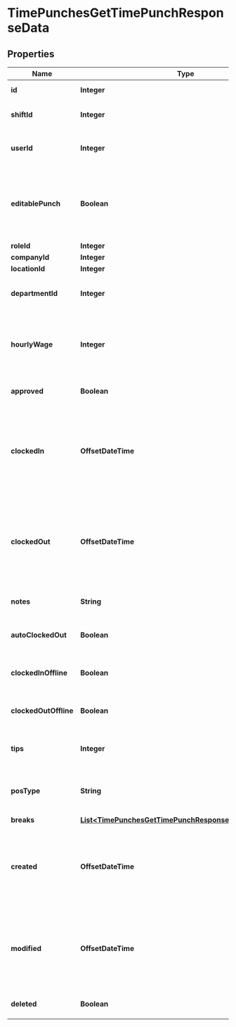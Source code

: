 

# TimePunchesGetTimePunchResponseData


## Properties

| Name | Type | Description | Notes |
|------------ | ------------- | ------------- | -------------|
|**id** | **Integer** | Time punch ID |  |
|**shiftId** | **Integer** | Shift ID. Can be unassigned |  |
|**userId** | **Integer** | The 7shifts ID of the user who is clocking in. |  |
|**editablePunch** | **Boolean** | If true the time punch can be edited by a manager. Set to false via POS integrations |  |
|**roleId** | **Integer** | Role ID |  |
|**companyId** | **Integer** | Company ID |  |
|**locationId** | **Integer** | Location ID |  |
|**departmentId** | **Integer** | Department ID. Defaults to 0 if not defined. |  [optional] |
|**hourlyWage** | **Integer** | Calculated hourly wage. Use the users_wages endpoint value for accuracy |  |
|**approved** | **Boolean** | If true the time punch is approved |  |
|**clockedIn** | **OffsetDateTime** | The start date and time when the user clocked in. Formatted as ISO8601 datetime in UTC timezone. |  |
|**clockedOut** | **OffsetDateTime** | The start date and time when the user clocked out. Formatted as ISO8601 datetime in UTC timezone. |  |
|**notes** | **String** | Additional notes for a shift |  |
|**autoClockedOut** | **Boolean** | If true the time punch was auto clocked out |  |
|**clockedInOffline** | **Boolean** | If true the time punch was clocked in offline |  |
|**clockedOutOffline** | **Boolean** | If true the time punch was clocked out offline |  |
|**tips** | **Integer** | Tips declared for the shift in cents |  |
|**posType** | **String** | The source of the time punch. 7shift apps will be web |  [optional] |
|**breaks** | [**List&lt;TimePunchesGetTimePunchResponseDataBreaksInner&gt;**](TimePunchesGetTimePunchResponseDataBreaksInner.md) |  |  [optional] |
|**created** | **OffsetDateTime** | The date and time when created. Formatted as ISO8601 datetime in UTC timezone. |  |
|**modified** | **OffsetDateTime** | The date and time when last modified. Formatted as ISO8601 datetime in UTC timezone. |  |
|**deleted** | **Boolean** | If true the time punch is deleted |  [optional] |



